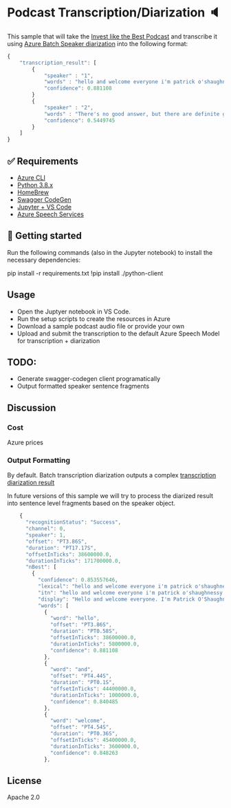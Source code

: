# Podcast Transcription/Diarization 🔈

This sample that will take the [Invest like the Best Podcast](https://investorfieldguide.com/podcast/) and transcribe it using [Azure Batch Speaker diarization](https://docs.microsoft.com/en-us/azure/cognitive-services/speech-service/batch-transcription#speaker-separation-diarization) into the following format:

```javascript
{
    "transcription_result": [
        {
            "speaker" : "1",
            "words" : "hello and welcome everyone i'm patrick o'shaughnessy and this is invest like the best...",
            "confidence": 0.881108
        }
        {
            "speaker" : "2",
            "words" : "There's no good answer, but there are definite good fit answers, so...",
            "confidence": 0.5449745
        }
    ]
}
```

## ✅ Requirements

- [Azure CLI](https://docs.microsoft.com/en-us/cli/azure/install-azure-cli)
- [Python 3.8.x](https://www.python.org/downloads/)
- [HomeBrew](https://brew.sh/)
- [Swagger CodeGen](https://github.com/swagger-api/swagger-codegen)
- [Jupyter + VS Code](https://code.visualstudio.com/docs/python/jupyter-support)
- [Azure Speech Services](https://docs.microsoft.com/en-us/azure/cognitive-services/speech-service/)


## 🎯 Getting started

Run the following commands (also in the Jupyter notebook) to install the necessary dependencies:

pip install -r requirements.txt
!pip install ./python-client

## Usage

- Open the Juptyer notebook in VS Code.
- Run the setup scripts to create the resources in Azure
- Download a sample podcast audio file or provide your own
- Upload and submit the transcription to the default Azure Speech Model for transcription + diarization

## TODO:

- Generate swagger-codegen client programatically
- Output formatted speaker sentence fragments


## Discussion

### Cost

Azure prices 

### Output Formatting 
By default. Batch transcription diarization outputs a complex [transcription diarization result](https://docs.microsoft.com/en-us/azure/cognitive-services/speech-service/batch-transcription#batch-transcription-result)

In future versions of this sample we will try to process the diarized result into sentence level fragments based on the speaker object.

```javascript
    {
      "recognitionStatus": "Success",
      "channel": 0,
      "speaker": 1,
      "offset": "PT3.86S",
      "duration": "PT17.17S",
      "offsetInTicks": 38600000.0,
      "durationInTicks": 171700000.0,
      "nBest": [
        {
          "confidence": 0.853557646,
          "lexical": "hello and welcome everyone i'm patrick o'shaughnessy and this is invest like the best...",
          "itn": "hello and welcome everyone i'm patrick o'shaughnessy and this is invest like the best...",
          "display": "Hello and welcome everyone. I'm Patrick O'Shaughnessy and this is invest like the best...",
          "words": [
            {
              "word": "hello",
              "offset": "PT3.86S",
              "duration": "PT0.58S",
              "offsetInTicks": 38600000.0,
              "durationInTicks": 5800000.0,
              "confidence": 0.881108
            },
            {
              "word": "and",
              "offset": "PT4.44S",
              "duration": "PT0.1S",
              "offsetInTicks": 44400000.0,
              "durationInTicks": 1000000.0,
              "confidence": 0.840485
            },
            {
              "word": "welcome",
              "offset": "PT4.54S",
              "duration": "PT0.36S",
              "offsetInTicks": 45400000.0,
              "durationInTicks": 3600000.0,
              "confidence": 0.848263
            },
```

## License

Apache 2.0